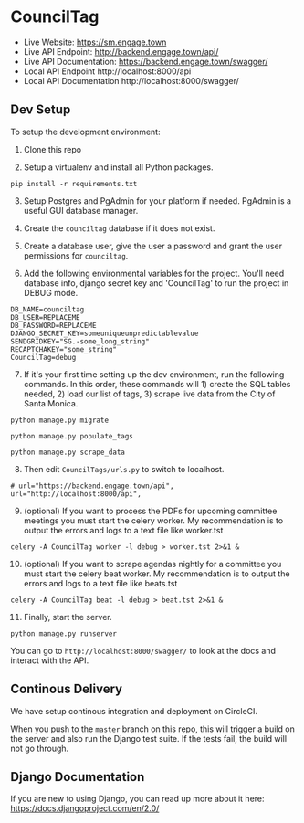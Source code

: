 
# CouncilTag

- Live Website: https://sm.engage.town
- Live API Endpoint: http://backend.engage.town/api/
- Live API Documentation: https://backend.engage.town/swagger/
- Local API Endpoint http://localhost:8000/api
- Local API Documentation http://localhost:8000/swagger/

## Dev Setup
To setup the development environment:

1. Clone this repo

2. Setup a virtualenv and install all Python packages.

`pip install -r requirements.txt`

3. Setup Postgres and PgAdmin for your platform if needed. PgAdmin is a useful GUI database manager.

4. Create the `counciltag` database if it does not exist.

5. Create a database user, give the user a password and grant the user permissions for `counciltag`.

6. Add the following environmental variables for the project. You'll need database info, django secret key and 'CouncilTag' to run the project in DEBUG mode. 

 ```
 DB_NAME=counciltag
 DB_USER=REPLACEME
 DB_PASSWORD=REPLACEME
 DJANGO_SECRET_KEY=someuniqueunpredictablevalue
 SENDGRIDKEY="SG.-some_long_string"
 RECAPTCHAKEY="some_string"
 CouncilTag=debug
 ```

7. If it's your first time setting up the dev environment, run the following commands. In this order, these commands will 1) create the SQL tables needed, 2) load our list of tags, 3) scrape live data from the City of Santa Monica.

`python manage.py migrate` 

`python manage.py populate_tags` 

`python manage.py scrape_data` 

8. Then edit `CouncilTags/urls.py` to switch to localhost.

```
# url="https://backend.engage.town/api",
url="http://localhost:8000/api",
```

9. (optional) If you want to process the PDFs for upcoming committee meetings you must start the celery worker. My recommendation is to output the errors and logs to a text file like worker.tst

`celery -A CouncilTag worker -l debug > worker.tst 2>&1 &`

10. (optional) If you want to scrape agendas nightly for a committee you must start the celery beat worker. My recommendation is to output the errors and logs to a text file like beats.tst

`celery -A CouncilTag beat -l debug > beat.tst 2>&1 &`

11. Finally, start the server.

`python manage.py runserver`

You can go to `http://localhost:8000/swagger/` to look at the docs and interact with the API. 


## Continous Delivery

We have setup continous integration and deployment on CircleCI.

When you push to the `master` branch on this repo, this will trigger a build on the server and also run the Django test suite. If the tests fail, the build will not go through.


## Django Documentation

If you are new to using Django, you can read up more about it here:
https://docs.djangoproject.com/en/2.0/

